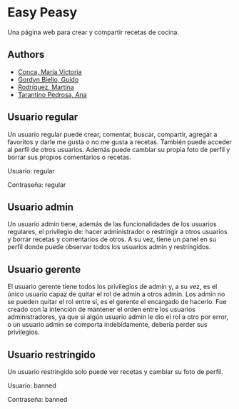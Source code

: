 
# Easy Peasy

Una página web para crear y compartir recetas de cocina.


## Authors

- [Conca, María Victoria](https://www.github.com/Mickyconca)
- [Gordyn Biello, Guido](https://www.github.com/ggordyn)
- [Rodríguez, Martina](https://www.github.com/martirodriguez98)
- [Tarantino Pedrosa, Ana](https://www.github.com/anatarantino)


## Usuario regular
Un usuario regular puede crear, comentar, buscar, compartir, agregar a favoritos y darle me gusta o no me gusta a recetas. También puede acceder al perfil de otros usuarios. Además puede cambiar su propia foto de perfil y borrar sus propios comentarios o recetas.

Usuario: regular

Contraseña: regular


## Usuario admin
Un usuario admin tiene, además de las funcionalidades de los usuarios regulares, el privilegio de: hacer administrador o restringir a otros usuarios y borrar recetas y comentarios de otros. A su vez, tiene un panel en su perfil donde puede observar todos los usuarios admin y restringidos.


## Usuario gerente
El usuario gerente tiene todos los privilegios de admin y, a su vez, es el único usuario capaz de quitar el rol de admin a otros admin. Los admin no se pueden quitar el rol entre sí, es el gerente el encargado de hacerlo. Fue creado con la intención de mantener el orden entre los usuarios administradores, ya que si algún usuario admin le dio el rol a otro por error, o un usuario admin se comporta indebidamente, debería perder sus privilegios. 

## Usuario restringido
Un usuario restringido solo puede ver recetas y cambiar su foto de perfil.

Usuario: banned

Contraseña: banned


  